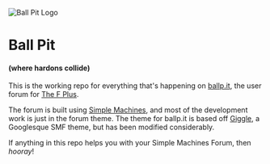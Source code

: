 ![Ball Pit Logo](https://ballp.it/apple-touch-icon-180x180.png)
# Ball Pit
#### (where hardons collide)

This is the working repo for everything that's happening on [ballp.it](https://ballp.it), the user forum for [The F Plus](https://thefpl.us).

The forum is built using [Simple Machines](http://simplemachines.org/), and most of the development work is just in the forum theme. The theme for ballp.it is based off [Giggle](http://www.simplemachines.org/community/index.php?topic=492107.0), a Googlesque SMF theme, but has been modified considerably. 

If anything in this repo helps you with your Simple Machines Forum, then *hooray*!